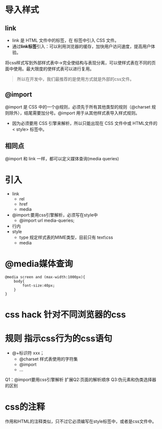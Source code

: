 # 导入样式
## link
- link 是 HTML 文件中的标签，在 <head> 标签中引入 CSS 文件。
- 通过**link标签**引入：可以利用浏览器的缓存，加快用户访问速度，提高用户体验。

将css样式写到外部样式表中->完全使结构与表现分离，可以使样式表在不同的页面中使用。最大限度的使样式表可以进行复用。
> 所以在开发中，我们最推荐的是使用方式就是外部的css文件。
## @import
@import 是 CSS 中的一个@规则，必须先于所有其他类型的规则（@charset 规则除外），结尾需要加分号。@import 用于从其他样式表导入样式规则。
- 因为必须要用 CSS 引擎来解析，所以只能出现在 CSS 文件中或 HTML文件的 < style> 标签中。
## 相同点
@import 和 link 一样，都可以定义媒体查询(media queries)

# 引入
- link 
    - rel
    - href
    - media
- @import:要用css引擎解析，必须写在style中
    - @import url media-queries;
- 行内
- style
    - type 规定样式表的MIME类型，目前只有 text\css
    - media

# @media媒体查询

```
@media screen and (max-width:1000px){
    body{
        font-size:40px;
    }
}
```
# css hack 针对不同浏览器的css
# 规则  指示css行为的css语句
- @+标识符 xxx；
    - @charset 样式表使用的字符集
    - @import
    - ...

Q1：@import要用css引擎解析 
扩展Q2:页面的解析顺序
Q3:伪元素和伪类选择器的区别


# css的注释
作用和HTML的注释类似，只不过它必须编写在style标签中，或者是css文件中。







